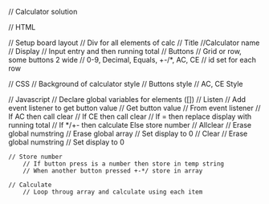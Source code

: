 // Calculator solution

// HTML

// Setup board layout
    // Div for all elements of calc 
        // Title
            //Calculator name
        // Display
            // Input entry and then running total
        // Buttons 
            // Grid or row, some buttons 2 wide
            // 0-9, Decimal, Equals, +-/*, AC, CE
            // id set for each row

// CSS
    // Background of calculator style
    // Buttons style
    // AC, CE Style

// Javascript
    // Declare global variables for elements ([])
    // Listen
        // Add event listener to get button value
    // Get button value
        // From event listener
        // If AC then call clear
        // If CE then call clear
        // If = then replace display with running total
        // If */+- then calculate 
        Else store number
    // Allclear 
        // Erase global numstring 
        // Erase global array
        // Set display to 0
    // Clear
        // Erase global numstring
        // Set display to 0

    // Store number
        // If button press is a number then store in temp string
        // When another button pressed +-*/ store in array
        
    // Calculate
        // Loop throug array and calculate using each item
     





